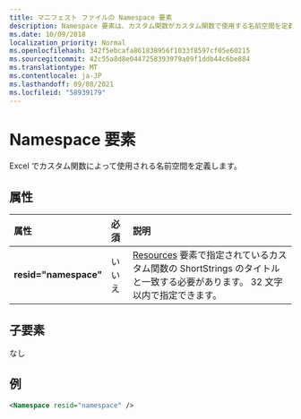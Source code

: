 ```yaml
---
title: マニフェスト ファイルの Namespace 要素
description: Namespace 要素は、カスタム関数がカスタム関数で使用する名前空間を定義Excel。
ms.date: 10/09/2018
localization_priority: Normal
ms.openlocfilehash: 342f5ebcafa861838956f1033f8597cf05e60215
ms.sourcegitcommit: 42c55a8d8e0447258393979a09f1ddb44c6be884
ms.translationtype: MT
ms.contentlocale: ja-JP
ms.lasthandoff: 09/08/2021
ms.locfileid: "58939179"
---
```

# <a name="namespace-element"></a>Namespace 要素

Excel でカスタム関数によって使用される名前空間を定義します。

## <a name="attributes"></a>属性

|  属性  |  必須  |  説明  |
|:-----|:-----|:-----|
|  **resid="namespace"**  |  いいえ  | [Resources](resources.md) 要素で指定されているカスタム関数の ShortStrings のタイトルと一致する必要があります。 32 文字以内で指定できます。 |

## <a name="child-elements"></a>子要素

なし

## <a name="example"></a>例

```xml
<Namespace resid="namespace" />
```
